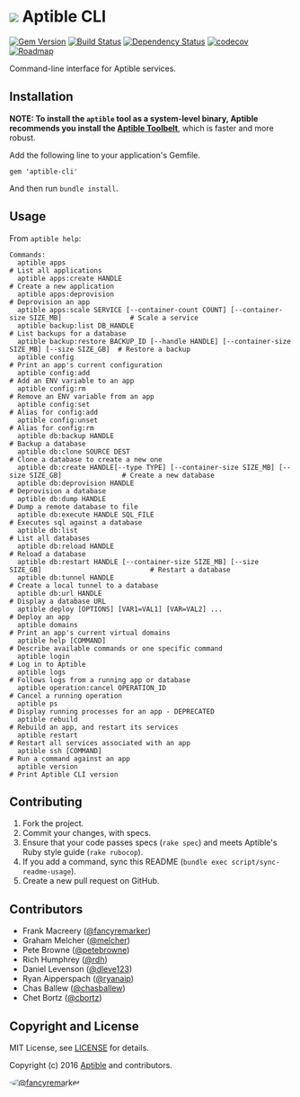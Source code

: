# ![](https://raw.github.com/aptible/straptible/master/lib/straptible/rails/templates/public.api/icon-60px.png) Aptible CLI

[![Gem Version](https://badge.fury.io/rb/aptible-cli.png)](https://rubygems.org/gems/aptible-cli)
[![Build Status](https://travis-ci.org/aptible/aptible-cli.png?branch=master)](https://travis-ci.org/aptible/aptible-cli)
[![Dependency Status](https://gemnasium.com/aptible/aptible-cli.png)](https://gemnasium.com/aptible/aptible-cli)
[![codecov](https://codecov.io/gh/aptible/aptible-cli/branch/master/graph/badge.svg)](https://codecov.io/gh/aptible/aptible-cli)
[![Roadmap](https://badge.waffle.io/aptible/aptible-cli.svg?label=ready&title=roadmap)](http://waffle.io/aptible/aptible-cli)

Command-line interface for Aptible services.

## Installation

**NOTE: To install the `aptible` tool as a system-level binary, Aptible
recommends you install the
[Aptible Toolbelt](https://support.aptible.com/toolbelt/)**, which is faster
and more robust.

Add the following line to your application's Gemfile.

    gem 'aptible-cli'

And then run `bundle install`.


## Usage

From `aptible help`:

<!-- BEGIN USAGE -->
```
Commands:
  aptible apps                                                                                    # List all applications
  aptible apps:create HANDLE                                                                      # Create a new application
  aptible apps:deprovision                                                                        # Deprovision an app
  aptible apps:scale SERVICE [--container-count COUNT] [--container-size SIZE_MB]                 # Scale a service
  aptible backup:list DB_HANDLE                                                                   # List backups for a database
  aptible backup:restore BACKUP_ID [--handle HANDLE] [--container-size SIZE_MB] [--size SIZE_GB]  # Restore a backup
  aptible config                                                                                  # Print an app's current configuration
  aptible config:add                                                                              # Add an ENV variable to an app
  aptible config:rm                                                                               # Remove an ENV variable from an app
  aptible config:set                                                                              # Alias for config:add
  aptible config:unset                                                                            # Alias for config:rm
  aptible db:backup HANDLE                                                                        # Backup a database
  aptible db:clone SOURCE DEST                                                                    # Clone a database to create a new one
  aptible db:create HANDLE[--type TYPE] [--container-size SIZE_MB] [--size SIZE_GB]               # Create a new database
  aptible db:deprovision HANDLE                                                                   # Deprovision a database
  aptible db:dump HANDLE                                                                          # Dump a remote database to file
  aptible db:execute HANDLE SQL_FILE                                                              # Executes sql against a database
  aptible db:list                                                                                 # List all databases
  aptible db:reload HANDLE                                                                        # Reload a database
  aptible db:restart HANDLE [--container-size SIZE_MB] [--size SIZE_GB]                           # Restart a database
  aptible db:tunnel HANDLE                                                                        # Create a local tunnel to a database
  aptible db:url HANDLE                                                                           # Display a database URL
  aptible deploy [OPTIONS] [VAR1=VAL1] [VAR=VAL2] ...                                             # Deploy an app
  aptible domains                                                                                 # Print an app's current virtual domains
  aptible help [COMMAND]                                                                          # Describe available commands or one specific command
  aptible login                                                                                   # Log in to Aptible
  aptible logs                                                                                    # Follows logs from a running app or database
  aptible operation:cancel OPERATION_ID                                                           # Cancel a running operation
  aptible ps                                                                                      # Display running processes for an app - DEPRECATED
  aptible rebuild                                                                                 # Rebuild an app, and restart its services
  aptible restart                                                                                 # Restart all services associated with an app
  aptible ssh [COMMAND]                                                                           # Run a command against an app
  aptible version                                                                                 # Print Aptible CLI version
```
<!-- END USAGE -->

## Contributing

1. Fork the project.
1. Commit your changes, with specs.
1. Ensure that your code passes specs (`rake spec`) and meets Aptible's Ruby style guide (`rake rubocop`).
1. If you add a command, sync this README (`bundle exec script/sync-readme-usage`).
1. Create a new pull request on GitHub.

## Contributors

* Frank Macreery ([@fancyremarker](https://github.com/fancyremarker))
* Graham Melcher ([@melcher](https://github.com/melcher))
* Pete Browne ([@petebrowne](https://github.com/petebrowne))
* Rich Humphrey ([@rdh](https://github.com/rdh))
* Daniel Levenson ([@dleve123](https://github.com/dleve123))
* Ryan Aipperspach ([@ryanaip](https://github.com/ryanaip))
* Chas Ballew ([@chasballew](https://github.com/chasballew))
* Chet Bortz ([@cbortz](https://github.com/cbortz))

## Copyright and License

MIT License, see [LICENSE](LICENSE.md) for details.

Copyright (c) 2016 [Aptible](https://www.aptible.com) and contributors.

[<img src="https://s.gravatar.com/avatar/f7790b867ae619ae0496460aa28c5861?s=60" style="border-radius: 50%;" alt="@fancyremarker" />](https://github.com/fancyremarker)
